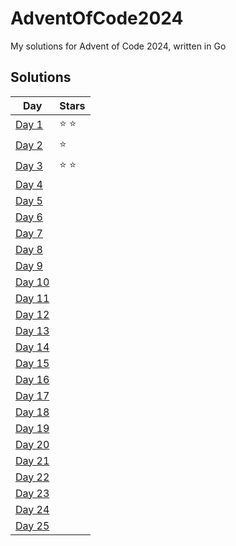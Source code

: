 # AdventOfCode2024
My solutions for Advent of Code 2024, written in Go

## Solutions
|       Day        |      Stars    |
|------------------|---------------|
|  [Day 1](day01)  | :star: :star: |
|  [Day 2](day02)  | :star:        |
|  [Day 3](day03)  | :star: :star: |
|  [Day 4](day04)  |               |
|  [Day 5](day05)  |               |
|  [Day 6](day06)  |               |
|  [Day 7](day07)  |               |
|  [Day 8](day08)  |               |
|  [Day 9](day09)  |               |
|  [Day 10](day10) |               |
|  [Day 11](day11) |               |
|  [Day 12](day12) |               |
|  [Day 13](day13) |               |
|  [Day 14](day14) |               |
|  [Day 15](day15) |               |
|  [Day 16](day16) |               |
|  [Day 17](day17) |               |
|  [Day 18](day18) |               |
|  [Day 19](day19) |               |
|  [Day 20](day20) |               |
|  [Day 21](day21) |               |
|  [Day 22](day22) |               |
|  [Day 23](day23) |               |
|  [Day 24](day24) |               |
|  [Day 25](day25) |               |
